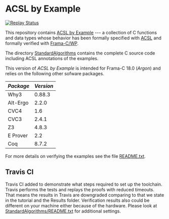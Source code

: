 

# ACSL by Example
[![Replay Status](https://travis-ci.org/evdenis/acsl-by-example.svg?branch=ci)](https://travis-ci.org/evdenis/acsl-by-example)

This repository contains
[ACSL by Example](https://github.com/fraunhoferfokus/acsl-by-example/blob/master/ACSL-by-Example.pdf)
--- a collection of C functions and data types whose
behavior has been formally specified
with [ACSL](https://frama-c.com/acsl.html) and formally verified with [Frama-C/WP](https://frama-c.com/wp.html).

The directory
[StandardAlgorithms](https://github.com/fraunhoferfokus/acsl-by-example/tree/master/StandardAlgorithms)
contains the complete C source code including ACSL annotations of the examples.

This version of *ACSL by Example* is intended for
Frama-C 18.0 (_Argon_) and relies on the following other sofware packages.

*Package* | *Version*
--------- | ---------
 Why3     | 0.88.3
 Alt-Ergo | 2.2.0
 CVC4     | 1.6
 CVC3     | 2.4.1
 Z3       | 4.8.3
 E Prover | 2.2
 Coq      | 8.7.2

For more details on verifying the examples see the file [README.txt](https://github.com/fraunhoferfokus/acsl-by-example/blob/master/StandardAlgorithms/README.txt).

## Travis CI

Travis CI added to demonstrate what steps required to set up the toolchain. Travis performs the tests and replays the proofs with reduced timeouts. That means the results in Travis are downgraded comparing to that we state in the tutorial and the Results folder. Verification results also could be different on your machine either because of the hardware. Please look at [StandardAlgorithms/README.txt](StandardAlgorithms/README.txt) for additional settings.
